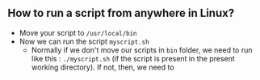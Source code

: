 ## How to run a script from anywhere in Linux?
- Move your script to `/usr/local/bin`
- Now we can run the script  `myscript.sh`
	- Normally if we don't move our scripts in `bin` folder,  we need to run like this : `./myscript.sh` (if the script is present in the present working directory). If not, then, we need to